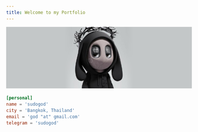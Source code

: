 ```yaml
---
title: Welcome to my Portfolio
---
```


<img src="https://raw.githubusercontent.com/sudogodx/sudogodx/refs/heads/main/image/cover.png">

```toml
[personal]
name = 'sudogod'
city = 'Bangkok, Thailand'
email = 'god "at" gmail.com'
telegram = 'sudogod'
```